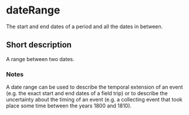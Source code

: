 # dateRange

The start and end dates of a period and all the dates in between.

## Short description

A range between two dates.


### Notes

A date range can be used to describe the temporal extension of an event (e.g. the exact start and end dates of a field trip) or to describe the uncertainty about the timing of an event (e.g. a collecting event that took place some time between the years 1800 and 1810).
